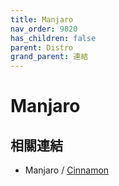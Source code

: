 ```yaml
---
title: Manjaro
nav_order: 9020
has_children: false
parent: Distro
grand_parent: 連結
---
```



# Manjaro

## 相關連結

* Manjaro / [Cinnamon](https://manjaro.org/downloads/community/cinnamon/)
